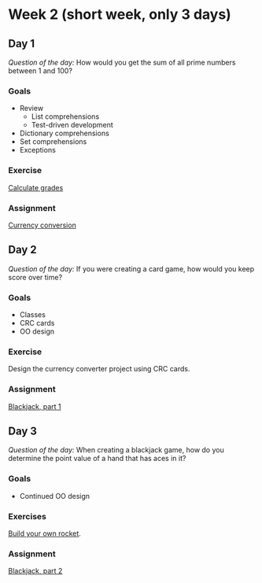# Week 2 (short week, only 3 days)

## Day 1

*Question of the day:* How would you get the sum of all prime numbers between 1 and 100?

### Goals

* Review
  * List comprehensions
  * Test-driven development
* Dictionary comprehensions
* Set comprehensions
* Exceptions

### Exercise

[Calculate grades](assignments/calculate-grades)

### Assignment

[Currency conversion](assignments/currency-converter)

## Day 2

*Question of the day:* If you were creating a card game, how would you keep
score over time?

### Goals

* Classes
* CRC cards
* OO design

### Exercise

Design the currency converter project using CRC cards.

### Assignment

[Blackjack, part 1](assignments/blackjack-1)

## Day 3

*Question of the day:* When creating a blackjack game, how do you determine
the point value of a hand that has aces in it?

### Goals

* Continued OO design

### Exercises

[Build your own rocket](http://introtopython.org/all_exercises_challenges.html#your-own-rocket-2).

### Assignment

[Blackjack, part 2](assignments/blackjack-2)

